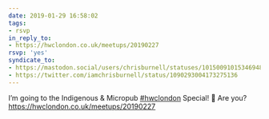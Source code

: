 ```yaml
---
date: 2019-01-29 16:58:02
tags:
- rsvp
in_reply_to:
- https://hwclondon.co.uk/meetups/20190227
rsvp: 'yes'
syndicate_to:
- https://mastodon.social/users/chrisburnell/statuses/101500910153469485
- https://twitter.com/iamchrisburnell/status/1090293004173275136
---
```


I’m going to the Indigenous & Micropub <a href="https://twitter.com/hashtag/hwclondon" rel="external">#hwclondon</a> Special! 🎉 Are you? <a href="https://hwclondon.co.uk/meetups/20190227" rel="external">https://hwclondon.co.uk/meetups/20190227</a>
